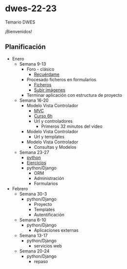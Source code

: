 # dwes-22-23
Temario DWES

¡Bienvenidos!

## Planificación

- Enero
  - Semana 9-13
    - Foro - clásico
      - [Recuérdame](./gpt-explicaciones/Recu%C3%A9rdame%20en%20login.pdf)
    - Procesado ficheros en formularios
      - [Ficheros](https://www.w3schools.com/php/php_file_upload.asp)
      - [Subir imágenes](./gpt-explicaciones/Subir%20Imagen%20Perfil%20Web.pdf)
    - Terminar aplicación con estructura de proyecto
  - Semana 16-20
    - Modelo Vista Controlador
      - [MVC](https://es.wikipedia.org/wiki/Modelo%E2%80%93vista%E2%80%93controlador)
      - [Curso 6h](https://www.youtube.com/watch?v=6ERdu4k62wI&ab_channel=freeCodeCamp.org)
      - Url y controladores
        - Primeros 32 minutos del vídeo
    - Modelo Vista Controlador
      - Url y templates
    - Modelo Vista Controlador
      - Consultas y Modelos
  - Semana 23-27
    - [python](https://es.slideshare.net/fraann/python-3542102)
    - [Ejercicios](https://www.mclibre.org/consultar/python/index.html)
    - python/Django
      - ORM
      - Administración
      - Formularios
- Febrero
  - Semana 30-3
    - python/Django
      - Proyecto
      - Templates
      - Autentificación
  - Semana 6-10
    - python/Django
      - Aplicaciones externas
  - Semana 13-17
    - python/Django
      - servicios web
  - Semana 20-24
    - python/Django
      - repaso
